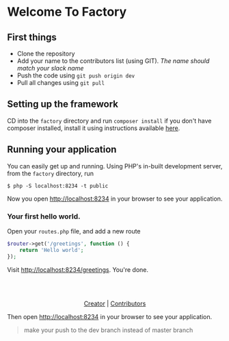 # Welcome To Factory

## First things

- Clone the repository
- Add your name to the contributors list (using GIT). *The name should match your slack name*
- Push the code using `git push origin dev`
- Pull all changes using `git pull`

## Setting up the framework

CD into the `factory` directory and run `composer install` if you don't have composer installed, install it using instructions available [here](https://getcomposer.org/download).

## Running your application

You can easily get up and running. Using PHP's in-built development server, from the `factory` directory, run

```shell
$ php -S localhost:8234 -t public
```

Now you open [http://localhost:8234](http://localhost:8234) in your browser to see your application.

### Your first hello world.
Open your `routes.php` file, and add a new route

```php
$router->get('/greetings', function () {
    return 'Hello world';
});
```

Visit [http://localhost:8234/greetings](http://localhost:8234/greetings). You're done.

<br/><br/>

<p align="center">
    <a href="https://neoighodaro.com" target="_blank">Creator</a> |
    <a href="https://github.com/neoighodaro/nimble/graphs/contributors" target="_blank">Contributors</a>
</p>

Then open [http://localhost:8234](http://localhost:8234) in your browser to see your application.

> make your push to the dev branch instead of master branch
